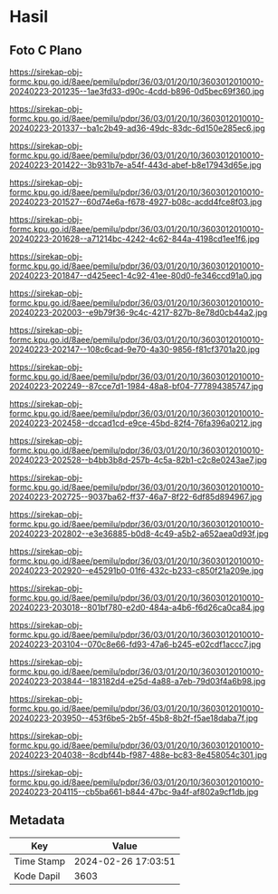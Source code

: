 # Hasil

## Foto C Plano

https://sirekap-obj-formc.kpu.go.id/8aee/pemilu/pdpr/36/03/01/20/10/3603012010010-20240223-201235--1ae3fd33-d90c-4cdd-b896-0d5bec69f360.jpg

https://sirekap-obj-formc.kpu.go.id/8aee/pemilu/pdpr/36/03/01/20/10/3603012010010-20240223-201337--ba1c2b49-ad36-49dc-83dc-6d150e285ec6.jpg

https://sirekap-obj-formc.kpu.go.id/8aee/pemilu/pdpr/36/03/01/20/10/3603012010010-20240223-201422--3b931b7e-a54f-443d-abef-b8e17943d65e.jpg

https://sirekap-obj-formc.kpu.go.id/8aee/pemilu/pdpr/36/03/01/20/10/3603012010010-20240223-201527--60d74e6a-f678-4927-b08c-acdd4fce8f03.jpg

https://sirekap-obj-formc.kpu.go.id/8aee/pemilu/pdpr/36/03/01/20/10/3603012010010-20240223-201628--a71214bc-4242-4c62-844a-4198cd1ee1f6.jpg

https://sirekap-obj-formc.kpu.go.id/8aee/pemilu/pdpr/36/03/01/20/10/3603012010010-20240223-201847--d425eec1-4c92-41ee-80d0-fe346ccd91a0.jpg

https://sirekap-obj-formc.kpu.go.id/8aee/pemilu/pdpr/36/03/01/20/10/3603012010010-20240223-202003--e9b79f36-9c4c-4217-827b-8e78d0cb44a2.jpg

https://sirekap-obj-formc.kpu.go.id/8aee/pemilu/pdpr/36/03/01/20/10/3603012010010-20240223-202147--108c6cad-9e70-4a30-9856-f81cf3701a20.jpg

https://sirekap-obj-formc.kpu.go.id/8aee/pemilu/pdpr/36/03/01/20/10/3603012010010-20240223-202249--87cce7d1-1984-48a8-bf04-777894385747.jpg

https://sirekap-obj-formc.kpu.go.id/8aee/pemilu/pdpr/36/03/01/20/10/3603012010010-20240223-202458--dccad1cd-e9ce-45bd-82f4-76fa396a0212.jpg

https://sirekap-obj-formc.kpu.go.id/8aee/pemilu/pdpr/36/03/01/20/10/3603012010010-20240223-202528--b4bb3b8d-257b-4c5a-82b1-c2c8e0243ae7.jpg

https://sirekap-obj-formc.kpu.go.id/8aee/pemilu/pdpr/36/03/01/20/10/3603012010010-20240223-202725--9037ba62-ff37-46a7-8f22-6df85d894967.jpg

https://sirekap-obj-formc.kpu.go.id/8aee/pemilu/pdpr/36/03/01/20/10/3603012010010-20240223-202802--e3e36885-b0d8-4c49-a5b2-a652aea0d93f.jpg

https://sirekap-obj-formc.kpu.go.id/8aee/pemilu/pdpr/36/03/01/20/10/3603012010010-20240223-202920--e45291b0-01f6-432c-b233-c850f21a209e.jpg

https://sirekap-obj-formc.kpu.go.id/8aee/pemilu/pdpr/36/03/01/20/10/3603012010010-20240223-203018--801bf780-e2d0-484a-a4b6-f6d26ca0ca84.jpg

https://sirekap-obj-formc.kpu.go.id/8aee/pemilu/pdpr/36/03/01/20/10/3603012010010-20240223-203104--070c8e66-fd93-47a6-b245-e02cdf1accc7.jpg

https://sirekap-obj-formc.kpu.go.id/8aee/pemilu/pdpr/36/03/01/20/10/3603012010010-20240223-203844--183182d4-e25d-4a88-a7eb-79d03f4a6b98.jpg

https://sirekap-obj-formc.kpu.go.id/8aee/pemilu/pdpr/36/03/01/20/10/3603012010010-20240223-203950--453f6be5-2b5f-45b8-8b2f-f5ae18daba7f.jpg

https://sirekap-obj-formc.kpu.go.id/8aee/pemilu/pdpr/36/03/01/20/10/3603012010010-20240223-204038--8cdbf44b-f987-488e-bc83-8e458054c301.jpg

https://sirekap-obj-formc.kpu.go.id/8aee/pemilu/pdpr/36/03/01/20/10/3603012010010-20240223-204115--cb5ba661-b844-47bc-9a4f-af802a9cf1db.jpg


## Metadata

| Key        | Value               |
| ---------- | ------------------- |
| Time Stamp | 2024-02-26 17:03:51 |
| Kode Dapil | 3603                |



